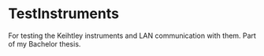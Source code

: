 # TestInstruments
For testing the Keihtley instruments and LAN communication with them. Part of my Bachelor thesis.
